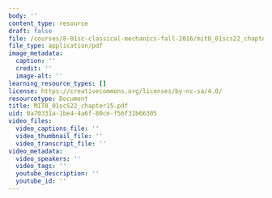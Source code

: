 ```yaml
---
body: ''
content_type: resource
draft: false
file: /courses/8-01sc-classical-mechanics-fall-2016/mit8_01scs22_chapter15.pdf
file_type: application/pdf
image_metadata:
  caption: ''
  credit: ''
  image-alt: ''
learning_resource_types: []
license: https://creativecommons.org/licenses/by-nc-sa/4.0/
resourcetype: Document
title: MIT8_01scS22_chapter15.pdf
uid: 0a70331a-1be4-4a6f-80ce-f56f31b66305
video_files:
  video_captions_file: ''
  video_thumbnail_file: ''
  video_transcript_file: ''
video_metadata:
  video_speakers: ''
  video_tags: ''
  youtube_description: ''
  youtube_id: ''
---
```

